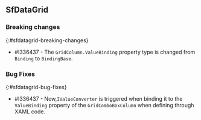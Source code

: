 ## SfDataGrid

### Breaking changes
{:#sfdatagrid-breaking-changes}

* \#I336437 - The `GridColumn.ValueBinding` property type is changed from `Binding` to `BindingBase`.

### Bug Fixes
{:#sfdatagrid-bug-fixes}

* \#I336437 - Now,`IValueConverter` is triggered when binding it to the `ValueBinding` property of the `GridComboBoxColumn` when defining through XAML code.